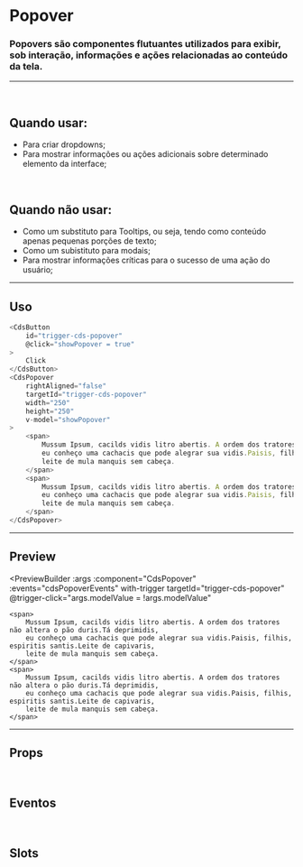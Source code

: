 # Popover

### Popovers são componentes flutuantes utilizados para exibir, sob interação, informações e ações relacionadas ao conteúdo da tela.

---
<br>

## Quando usar:
- Para criar dropdowns;
- Para mostrar informações ou ações adicionais sobre determinado elemento da interface;

<br>

## Quando não usar:
- Como um substituto para Tooltips, ou seja, tendo como conteúdo apenas pequenas porções de texto;
- Como um subistituto para modais;
- Para mostrar informações críticas para o sucesso de uma ação do usuário;

---

## Uso

```js
<CdsButton
	id="trigger-cds-popover"
	@click="showPopover = true"
>
	Click
</CdsButton>
<CdsPopover
	rightAligned="false"
	targetId="trigger-cds-popover"
	width="250"
	height="250"
	v-model="showPopover"
>
	<span>
		Mussum Ipsum, cacilds vidis litro abertis. A ordem dos tratores não altera o pão duris.Tá deprimidis,
		eu conheço uma cachacis que pode alegrar sua vidis.Paisis, filhis, espiritis santis.Leite de capivaris,
		leite de mula manquis sem cabeça.
	</span>
	<span>
		Mussum Ipsum, cacilds vidis litro abertis. A ordem dos tratores não altera o pão duris.Tá deprimidis,
		eu conheço uma cachacis que pode alegrar sua vidis.Paisis, filhis, espiritis santis.Leite de capivaris,
		leite de mula manquis sem cabeça.
	</span>
</CdsPopover>
```

---

## Preview

<PreviewBuilder
	:args
	:component="CdsPopover"
	:events="cdsPopoverEvents"
	with-trigger
	targetId="trigger-cds-popover"
	@trigger-click="args.modelValue = !args.modelValue"
>
	<span>
		Mussum Ipsum, cacilds vidis litro abertis. A ordem dos tratores não altera o pão duris.Tá deprimidis,
		eu conheço uma cachacis que pode alegrar sua vidis.Paisis, filhis, espiritis santis.Leite de capivaris,
		leite de mula manquis sem cabeça.
	</span>
	<span>
		Mussum Ipsum, cacilds vidis litro abertis. A ordem dos tratores não altera o pão duris.Tá deprimidis,
		eu conheço uma cachacis que pode alegrar sua vidis.Paisis, filhis, espiritis santis.Leite de capivaris,
		leite de mula manquis sem cabeça.
	</span>
</PreviewBuilder>

---

## Props

<APITable
	name="Popover"
	section="props"
/>
<br>

## Eventos

<APITable
	name="Popover"
	section="events"
/>
<br>

## Slots

<APITable
	name="Popover"
	section="slots"
/>

<script setup>
import { ref } from 'vue';
import CdsPopover from '@/components/Popover.vue';

const args = ref({
	targetId: 'trigger-cds-popover',
});

const cdsPopoverEvents = [
	'update:modelValue'
];
</script>
